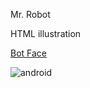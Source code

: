 Mr. Robot

HTML illustration

[Bot Face](https://rhino.business/work-samples/bot-pic2/android.php)

![android](https://github.com/user-attachments/assets/6927a915-d7a1-41fc-b259-8629d9f9fcd5)

